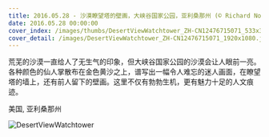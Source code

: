 ```yaml
---
title: 2016.05.28 - 沙漠瞭望塔的壁画，大峡谷国家公园，亚利桑那州 (© Richard Nowitz/National Geographic Creative/Alamy)
date: 2016.05.28 00:00:00
cover_index: /images/thumbs/DesertViewWatchtower_ZH-CN12476715071_533x300.jpg
cover_detail: /images/DesertViewWatchtower_ZH-CN12476715071_1920x1080.jpg
---
```


荒芜的沙漠一直给人了无生气的印象，但大峡谷国家公园的沙漠会让人眼前一亮。各种颜色的仙人掌散布在金色黄沙之上，谱写出一幅令人难忘的迷人画面，在瞭望塔的墙上，还有前人留下的壁画。这里不仅有勃勃生机，更有魅力十足的人文痕迹。

美国, 亚利桑那州

![DesertViewWatchtower](/images/DesertViewWatchtower_ZH-CN12476715071_1920x1080.jpg)
